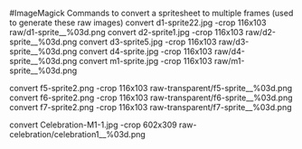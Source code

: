 #ImageMagick Commands to convert a spritesheet to multiple frames (used to generate these raw images)
convert d1-sprite22.jpg -crop 116x103 raw/d1-sprite__%03d.png
convert d2-sprite1.jpg -crop 116x103 raw/d2-sprite__%03d.png
convert d3-sprite5.jpg -crop 116x103 raw/d3-sprite__%03d.png
convert d4-sprite.jpg -crop 116x103 raw/d4-sprite__%03d.png
convert m1-sprite.jpg -crop 116x103 raw/m1-sprite__%03d.png

convert f5-sprite2.png -crop 116x103 raw-transparent/f5-sprite__%03d.png
convert f6-sprite2.png -crop 116x103 raw-transparent/f6-sprite__%03d.png
convert f7-sprite2.png -crop 116x103 raw-transparent/f7-sprite__%03d.png

convert Celebration-M1-1.jpg -crop 602x309 raw-celebration/celebration1__%03d.png